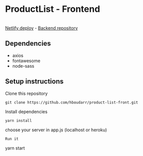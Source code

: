 # ProductList - Frontend

<br/>
<a href="">Netlify deploy</a> - <a href="https://github.com/hboudarr/product-list-back.git">Backend repository</a> 
</div>

## Dependencies

-   axios
-   fontawesome
-   node-sass

## Setup instructions

Clone this repository

```
git clone https://github.com/hboudarr/product-list-front.git
```

Install dependencies

```
yarn install
```

choose your server in app.js (localhost or heroku)

```
Run it

```

yarn start

```

```

